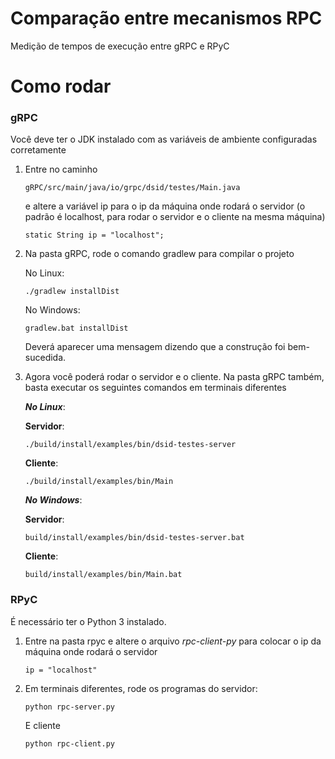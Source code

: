 # Comparação entre mecanismos RPC

Medição de tempos de execução entre gRPC e RPyC

# Como rodar

### gRPC

Você deve ter o JDK instalado com as variáveis de ambiente configuradas corretamente


1. Entre no caminho 
    ```
    gRPC/src/main/java/io/grpc/dsid/testes/Main.java
    ```
 
   e altere a variável ip para o ip da máquina onde rodará o servidor
   (o padrão é localhost, para rodar o servidor e o cliente na mesma máquina)


    ```
    static String ip = "localhost";
    ```

2. Na pasta gRPC, rode o comando gradlew para compilar o projeto

    No Linux:

    ```
    ./gradlew installDist
    ```

    No Windows:

    ```
    gradlew.bat installDist
    ```
    
    Deverá aparecer uma mensagem dizendo que a construção foi bem-sucedida.
    

3. Agora você poderá rodar o servidor e o cliente. Na pasta gRPC também, basta executar os seguintes comandos em terminais diferentes

      ___No Linux___:
      
      __Servidor__:
      ```
      ./build/install/examples/bin/dsid-testes-server
      ```
    
      __Cliente__:
      ```
      ./build/install/examples/bin/Main
      ```
      
      ___No Windows___:
      
      __Servidor__:
      ```
      build/install/examples/bin/dsid-testes-server.bat
      ```
    
      __Cliente__:
      ```
      build/install/examples/bin/Main.bat
      ```
      
### RPyC

É necessário ter o Python 3 instalado.

1. Entre na pasta rpyc e altere o arquivo _rpc-client-py_ para colocar o ip da máquina onde rodará o servidor

    ```
    ip = "localhost"
    ```
    
2. Em terminais diferentes, rode os programas do servidor:

    ```
    python rpc-server.py
    ```
    
   E cliente
    ```
    python rpc-client.py
    ```
       
